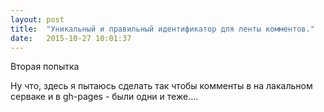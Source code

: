 ```yaml
---
layout: post
title:  "Уникальный и правильный идентификатор для ленты комментов."
date:   2015-10-27 10:01:37
---
```


 Вторая попытка
 
 Ну что, здесь я пытаюсь сделать так чтобы комменты в на лакальном серваке и в gh-pages - были одни и теже....